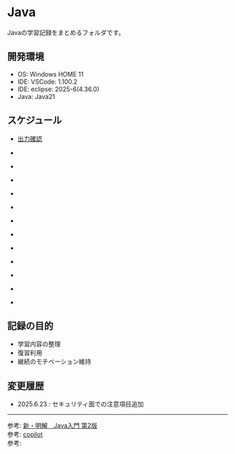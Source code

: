 # Java

Javaの学習記録をまとめるフォルダです。

## 開発環境

- OS: Windows HOME 11
- IDE: VSCode: 1.100.2
- IDE: eclipse: 2025-6(4.36.0)
- Java: Java21

## スケジュール

- [出力確認]()

- []()
- []()
- []()
- []()
- []()
- []()
- []()
- []()
- []()
- []()
- []()
- []()


## 記録の目的

- 学習内容の整理
- 復習利用
- 継続のモチベーション維持

## 変更履歴


- 2025.6.23 : セキュリティ面での注意項目追加

---
参考: [新・明解　Java入門 第2版]()  
参考: [copilot]()  
参考: []()  

